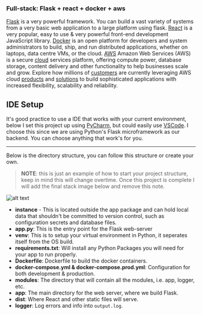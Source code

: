 ### Full-stack: Flask + react + docker + aws
[Flask](http://flask.pocoo.org/) is a very powerful framework. You can build a vast variety of systems from a very basic web application to a large platform using flask. [React](https://reactjs.org) is a very popular, easy to use & very powerful front-end development JavaScript library. [Docker](https://www.docker.com/) is an open platform for developers and system administrators to build, ship, and run distributed applications, whether on laptops, data centre VMs, or the cloud. [AWS](https://aws.amazon.com/) Amazon Web Services (AWS) is a secure [cloud](https://aws.amazon.com/what-is-cloud-computing/) services platform, offering compute power, database storage, content delivery and other functionality to help businesses scale and grow. Explore how millions of [customers](https://aws.amazon.com/solutions/case-studies/) are currently leveraging AWS cloud [products](https://aws.amazon.com/products/) and [solutions](https://aws.amazon.com/solutions/) to build sophisticated applications with increased flexibility, scalability and reliability.

## IDE Setup

It's good practice to use a IDE that works with your current environment, below I set this project up using [PyCharm](https://www.jetbrains.com/pycharm/), but could easily use [VSCode](https://code.visualstudio.com/).  I choose this since we are using Python's Flask microframework as our backend.  You can choose anything that work's for you.

---

Below is the directory structure, you can follow this structure or create your own.

> **NOTE**: this is just an example of how to start your project structure, keep in mind this will change overtime.  Once this project is complete I will add the final stack image below and remove this note.

![alt text](https://i.imgur.com/Zr3ufcq.png)

- **instance** - This is located outside the app package and can hold local
    data that shouldn't be committed to version control, such as configuration secrets
    and database files.
- **app.py**: This is the entry point for the Flask web-server
- **venv**: This is to setup your virtual environment in Python, it seperates itself from the OS build.
- **requirements.txt**: Will install any Python Packages you will need for your app to run properly.
- **Dockerfile**: Dockerfile to build the docker containers.
- **docker-compose.yml & docker-compose.prod.yml**: Configuration for both development & production.
- **modules**: The directory that will contain all the modules, i.e. app, logger, etc.
- **app**: The main directory for the web server, where we build Flask.
- **dist**: Where React and other static files will serve.
- **logger**: Log errors and info into `output.log`.
